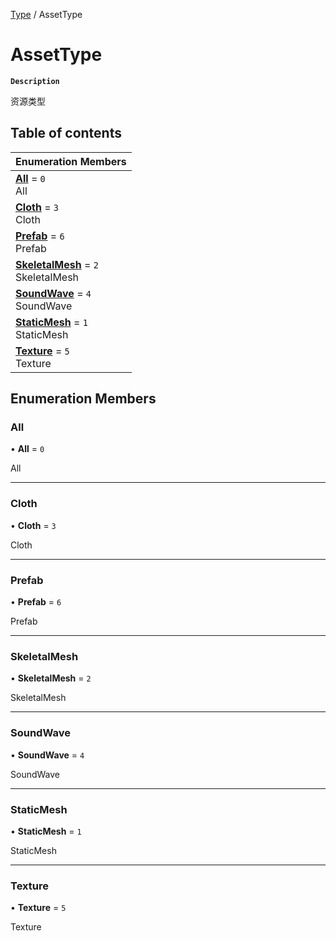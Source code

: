 [Type](../modules/Type.Type.md) / AssetType

# AssetType <Badge type="tip" text="Enumeration" /> 

**`Description`**

资源类型

## Table of contents

| Enumeration Members |
| :-----|
| **[All](Type.AssetType.md#all)** = ``0`` <br> All|
| **[Cloth](Type.AssetType.md#cloth)** = ``3`` <br> Cloth|
| **[Prefab](Type.AssetType.md#prefab)** = ``6`` <br> Prefab|
| **[SkeletalMesh](Type.AssetType.md#skeletalmesh)** = ``2`` <br> SkeletalMesh|
| **[SoundWave](Type.AssetType.md#soundwave)** = ``4`` <br> SoundWave|
| **[StaticMesh](Type.AssetType.md#staticmesh)** = ``1`` <br> StaticMesh|
| **[Texture](Type.AssetType.md#texture)** = ``5`` <br> Texture|

## Enumeration Members

### All  

• **All** = ``0``

All

___

### Cloth  

• **Cloth** = ``3``

Cloth

___

### Prefab  

• **Prefab** = ``6``

Prefab

___

### SkeletalMesh  

• **SkeletalMesh** = ``2``

SkeletalMesh

___

### SoundWave  

• **SoundWave** = ``4``

SoundWave

___

### StaticMesh  

• **StaticMesh** = ``1``

StaticMesh

___

### Texture  

• **Texture** = ``5``

Texture
